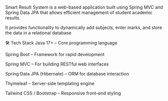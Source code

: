 Smart Result System is a web-based application built using Spring MVC and Spring Data JPA that allows efficient management of student academic results.

It provides functionality to dynamically add subjects, enter marks, and store the data in a relational database

🛠️ Tech Stack
Java 17+ – Core programming language

Spring Boot – Framework for rapid development

Spring MVC – For building RESTful web interfaces

Spring Data JPA (Hibernate) – ORM for database interaction

Thymeleaf  – Server-side templating engine

Tailwind CSS / Bootstrap – Responsive front-end styling




